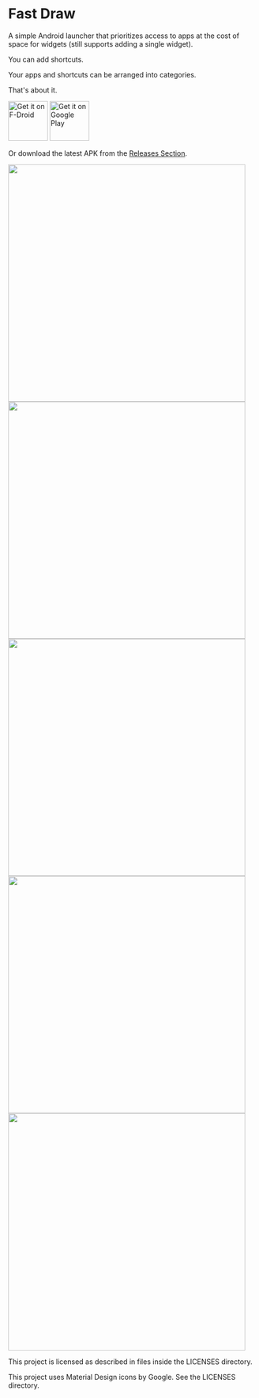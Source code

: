 # Fast Draw 
A simple Android launcher that prioritizes access to apps at the cost of space for widgets (still supports adding a single widget).

You can add shortcuts.

Your apps and shortcuts can be arranged into categories.

That's about it.

[<img src="https://fdroid.gitlab.io/artwork/badge/get-it-on.png"
     alt="Get it on F-Droid"
     height="80">](https://f-droid.org/packages/peterfajdiga.fastdraw/)
[<img src="https://play.google.com/intl/en_us/badges/images/generic/en-play-badge.png"
     alt="Get it on Google Play"
     height="80">](https://play.google.com/store/apps/details?id=peterfajdiga.fastdraw)

Or download the latest APK from the [Releases Section](https://github.com/peterfajdiga/FastDraw/releases/latest).

<p float="left">
<img src="https://user-images.githubusercontent.com/22796326/196039359-f42b511f-b88e-41e0-9161-3554fd703a53.png" height="480">
<img src="https://user-images.githubusercontent.com/22796326/196039362-a03c0f04-11c9-404f-8ab8-5b6cfc28c950.png" height="480">
<img src="https://user-images.githubusercontent.com/22796326/196039365-f18a298a-33c9-480c-a979-8816886e1c27.png" height="480">
<img src="https://user-images.githubusercontent.com/22796326/196039370-c0a91fae-b594-4abd-ba67-b938ea18f176.png" height="480">
<img src="https://user-images.githubusercontent.com/22796326/196039373-101b668c-4505-4365-a5fd-69455cf07f5e.png" height="480">
</p>

This project is licensed as described in files inside the LICENSES directory.

This project uses Material Design icons by Google. See the LICENSES directory.
